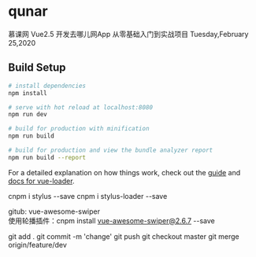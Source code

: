 # qunar

慕课网
Vue2.5 开发去哪儿网App 从零基础入门到实战项目
Tuesday,February 25,2020
>  

## Build Setup

``` bash
# install dependencies
npm install

# serve with hot reload at localhost:8080
npm run dev

# build for production with minification
npm run build

# build for production and view the bundle analyzer report
npm run build --report
```

For a detailed explanation on how things work, check out the [guide](http://vuejs-templates.github.io/webpack/) and [docs for vue-loader](http://vuejs.github.io/vue-loader).

cnpm i stylus --save
cnpm i stylus-loader --save

gitub: vue-awesome-swiper   
使用轮播插件：cnpm install vue-awesome-swiper@2.6.7 --save

git add .
git commit -m 'change'
git push
git checkout master
git merge origin/feature/dev
